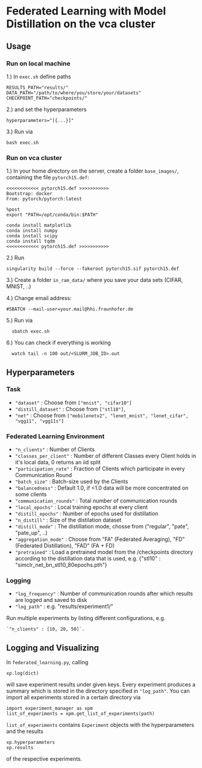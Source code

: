 # Federated Learning with Model Distillation on the vca cluster


## Usage

### Run on local machine

1.) In `exec.sh` define paths

	RESULTS_PATH="results/"
	DATA_PATH="/path/to/where/you/store/your/datasets"
	CHECKPOINT_PATH="checkpoints/"
  
2.) and set the hyperparameters
  
    hyperparameters="[{...}]"

3.) Run via

    bash exec.sh

### Run on vca cluster


1.) In your home directory on the server, create a folder `base_images/`, containing the file `pytorch15.def`:

	<<<<<<<<<<<< pytorch15.def >>>>>>>>>>>
	Bootstrap: docker
	From: pytorch/pytorch:latest

	%post
	export "PATH=/opt/conda/bin:$PATH"

	conda install matplotlib
	conda install numpy
	conda install scipy
	conda install tqdm
	<<<<<<<<<<<< pytorch15.def >>>>>>>>>>>

2.) Run

    singularity build --force --fakeroot pytorch15.sif pytorch15.def
    
    
3.) Create a folder `in_ram_data/` where you save your data sets (CIFAR, MNIST, ..)

4.) Change email address:

    #SBATCH --mail-user=your.mail@hhi.fraunhofer.de

5.) Run via

      sbatch exec.sh
     
6.) You can check if everything is working    

      watch tail -n 100 out/<SLURM_JOB_ID>.out 
      
      
 ## Hyperparameters
 
 ### Task
- `"dataset"` : Choose from `["mnist", "cifar10"]`
- `"distill_dataset"` : Choose from `["stl10"]`,
- `"net"` : Choose from `["mobilenetv2", "lenet_mnist", "lenet_cifar", "vgg11", "vgg11s"]`

### Federated Learning Environment

- `"n_clients"` : Number of Clients
- `"classes_per_client"` : Number of different Classes every Client holds in it's local data, 0 returns an iid split
- `"participation_rate"` : Fraction of Clients which participate in every Communication Round
- `"batch_size"` : Batch-size used by the Clients
- `"balancedness"` : Default 1.0, if <1.0 data will be more concentrated on some clients
- `"communication_rounds"` : Total number of communication rounds
- `"local_epochs"` : Local training epochs at every client
- `"distill_epochs"` : Number of epochs used for distillation
- `"n_distill"` : Size of the distilation dataset 
- `"distill_mode"` : The distillation mode, chosse from ("regular", "pate", "pate_up", ..)
- `"aggregation_mode"` : Choose from "FA" (Federated Averaging), "FD" (Federated Distillation), "FAD" (FA + FD)
- `"pretrained"` : Load a pretrained model from the /checkpoints directory according to the distillation data that is used, e.g. {"stl10" : "simclr_net_bn_stl10_80epochs.pth"}


### Logging 
- `"log_frequency"` : Number of communication rounds after which results are logged and saved to disk
- `"log_path"` : e.g. "results/experiment1/"

Run multiple experiments by listing different configurations, e.g.

	`"n_clients" : [10, 20, 50]`.

## Logging and Visualizing 
In `federated_learning.py`, calling

	xp.log(dict)

will save experiment results under given keys. Every experiment produces a summary which is stored in the directory specified in `"log_path"`. You can import all experiments stored in a certain directory via

	import experiment_manager as xpm
	list_of_experiments = xpm.get_list_of_experiments(path)
	
`list_of_experiments` contains `Experiment` objects with the hyperparameters and the results

	xp.hyperparameters
	xp.results
	
of the respective experiments.
	

